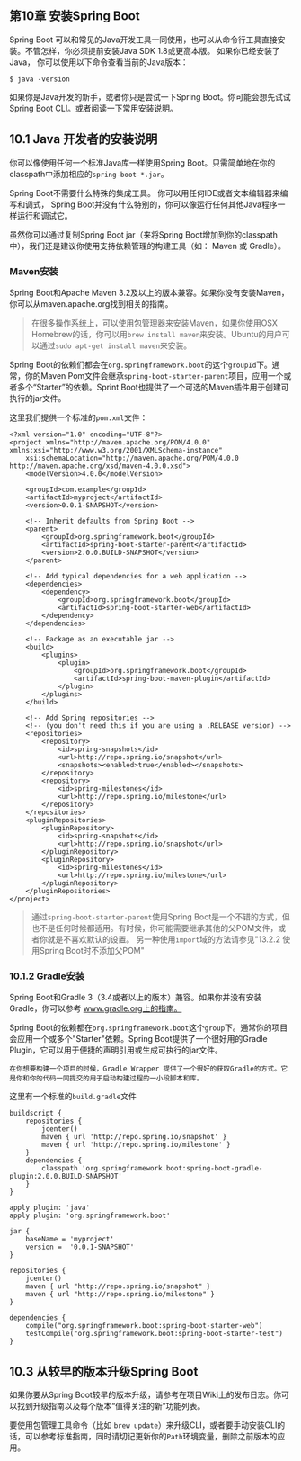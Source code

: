 ## 第10章 安装Spring Boot

Spring Boot 可以和常见的Java开发工具一同使用，也可以从命令行工具直接安装。不管怎样，你必须提前安装Java SDK 1.8或更高本版。 如果你已经安装了Java， 你可以使用以下命令查看当前的Java版本：

```
$ java -version
```

如果你是Java开发的新手，或者你只是尝试一下Spring Boot。你可能会想先试试Spring Boot CLI。或者阅读一下常用安装说明。

## 10.1 Java 开发者的安装说明

你可以像使用任何一个标准Java库一样使用Spring Boot。只需简单地在你的classpath中添加相应的`spring-boot-*.jar`。

Spring Boot不需要什么特殊的集成工具。 你可以用任何IDE或者文本编辑器来编写和调式， Spring Boot并没有什么特别的，你可以像运行任何其他Java程序一样运行和调试它。

虽然你可以通过复制Spring Boot jar（来将Spring Boot增加到你的classpath中），我们还是建议你使用支持依赖管理的构建工具（如： Maven 或 Gradle）。

### Maven安装
Spring Boot和Apache Maven 3.2及以上的版本兼容。如果你没有安装Maven，你可以从maven.apache.org找到相关的指南。


> 在很多操作系统上，可以使用包管理器来安装Maven，如果你使用OSX Homebrew的话，你可以用`brew install maven`来安装。Ubuntu的用户可以通过`sudo apt-get install maven`来安装。

Spring Boot的依赖们都会在`org.springframework.boot`的这个`groupId`下。通常，你的Maven Pom文件会继承`spring-boot-starter-parent`项目，应用一个或者多个“Starter”的依赖。Sprint Boot也提供了一个可选的Maven插件用于创建可执行的jar文件。

这里我们提供一个标准的`pom.xml`文件：

```
<?xml version="1.0" encoding="UTF-8"?>
<project xmlns="http://maven.apache.org/POM/4.0.0" xmlns:xsi="http://www.w3.org/2001/XMLSchema-instance"
    xsi:schemaLocation="http://maven.apache.org/POM/4.0.0 http://maven.apache.org/xsd/maven-4.0.0.xsd">
    <modelVersion>4.0.0</modelVersion>

    <groupId>com.example</groupId>
    <artifactId>myproject</artifactId>
    <version>0.0.1-SNAPSHOT</version>

    <!-- Inherit defaults from Spring Boot -->
    <parent>
        <groupId>org.springframework.boot</groupId>
        <artifactId>spring-boot-starter-parent</artifactId>
        <version>2.0.0.BUILD-SNAPSHOT</version>
    </parent>

    <!-- Add typical dependencies for a web application -->
    <dependencies>
        <dependency>
            <groupId>org.springframework.boot</groupId>
            <artifactId>spring-boot-starter-web</artifactId>
        </dependency>
    </dependencies>

    <!-- Package as an executable jar -->
    <build>
        <plugins>
            <plugin>
                <groupId>org.springframework.boot</groupId>
                <artifactId>spring-boot-maven-plugin</artifactId>
            </plugin>
        </plugins>
    </build>

    <!-- Add Spring repositories -->
    <!-- (you don't need this if you are using a .RELEASE version) -->
    <repositories>
        <repository>
            <id>spring-snapshots</id>
            <url>http://repo.spring.io/snapshot</url>
            <snapshots><enabled>true</enabled></snapshots>
        </repository>
        <repository>
            <id>spring-milestones</id>
            <url>http://repo.spring.io/milestone</url>
        </repository>
    </repositories>
    <pluginRepositories>
        <pluginRepository>
            <id>spring-snapshots</id>
            <url>http://repo.spring.io/snapshot</url>
        </pluginRepository>
        <pluginRepository>
            <id>spring-milestones</id>
            <url>http://repo.spring.io/milestone</url>
        </pluginRepository>
    </pluginRepositories>
</project>
```

> 通过`spring-boot-starter-parent`使用Spring Boot是一个不错的方式，但也不是任何时候都适用。有时候，你可能需要继承其他的父POM文件，或者你就是不喜欢默认的设置。 另一种使用`import`域的方法请参见"13.2.2 使用Spring Boot时不添加父POM"

### 10.1.2 Gradle安装
Spring Boot和Gradle 3（3.4或者以上的版本）兼容。如果你并没有安装Gradle，你可以参考 www.gradle.org上的指南。

Spring Boot的依赖都在`org.springframework.boot`这个`group`下。通常你的项目会应用一个或多个"Starter"依赖。Spring Boot提供了一个很好用的Gradle Plugin，它可以用于便捷的声明引用或生成可执行的jar文件。

```
在你想要构建一个项目的时候，Gradle Wrapper 提供了一个很好的获取Gradle的方式。它是你和你的代码一同提交的用于启动构建过程的一小段脚本和库。
```

这里有一个标准的`build.gradle`文件

```
buildscript {
    repositories {
        jcenter()
        maven { url 'http://repo.spring.io/snapshot' }
        maven { url 'http://repo.spring.io/milestone' }
    }
    dependencies {
        classpath 'org.springframework.boot:spring-boot-gradle-plugin:2.0.0.BUILD-SNAPSHOT'
    }
}

apply plugin: 'java'
apply plugin: 'org.springframework.boot'

jar {
    baseName = 'myproject'
    version =  '0.0.1-SNAPSHOT'
}

repositories {
    jcenter()
    maven { url "http://repo.spring.io/snapshot" }
    maven { url "http://repo.spring.io/milestone" }
}

dependencies {
    compile("org.springframework.boot:spring-boot-starter-web")
    testCompile("org.springframework.boot:spring-boot-starter-test")
}
```

## 10.3 从较早的版本升级Spring Boot
如果你要从Spring Boot较早的版本升级，请参考在项目Wiki上的发布日志。你可以找到升级指南以及每个版本“值得关注的新”功能列表。

要使用包管理工具命令（比如 `brew update`）来升级CLI，或者要手动安装CLI的话，可以参考标准指南，同时请切记更新你的`Path`环境变量，删除之前版本的应用。
